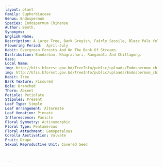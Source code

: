 ```yaml
---
layout: plant
Family: Euphorbiaceae
Genus: Endospermum
Species: Endospermum Chinense
Author: Benth.
Synonyms: 
English Name: 
Description: A Large Tree, Bark Greyish, Fairly Sessile, Blaze Pale Yellow With Brown Granules. Leaves Alternate, 5-19 Cm Long, Broadly Ovate Or Sub-orbicular, Often Sub-peltate, Obtuse, Entire, Coriaceous, Glabrous, Puberulous On The Nerves Beneath, Lateral Nerves 3-5 On Either Half, Prominent Beneath, Base Rounded Or Truncate With 2 Large Glands Beneath. Flowers Small, Dioecious In Long Axillary Or Lateral, Simple Spikes Or Racemes. Perianth Simple. Male Racemes Branched, Up To 21 Ã— 8 Cm, Subsessile, Clustered, Calyx 3 Mm Across, Globose, Lobes 4, Unequal, Valvate, Disc Shortly Lobed, Stamens 6-10 On A Convex Conical Receptacle, Filaments Short, Anthers Didymous. Female Flowers Solitary, Pedicellate, Calyx 5-toothed, Disc Obscure, Ovary 2-3 Celled. Fruits Ellipsoid, C 12 Ã— 8 Mm, Didymous, Tomentose, Tubular. Seeds Globose.
Flowering Period:  April-July
Habit: Evergreen Forests And On The Bank Of Streams.
Distribution: Bandarban, Khagrachari, Rangamati And Chittagong.
Uses: 
Local Name: 
img: http://bfis.bforest.gov.bd/TreeInfo/public/uploads/Endospermum_chinense.jpg
img: http://bfis.bforest.gov.bd/TreeInfo/public/uploads/Endospermum_chinense1.gif
Habit: Tree
Bark Texture: Fissured
Bole: Branched
Thorn: Absent
Petiole: Petiolate
Stipules: Present
Leaf Type: Simple
Leaf Arrangement: Alternate
Leaf Venation: Pinnate
Inflorescence: Panicle
Floral Symmetry: Actinomorphic
Floral Type: Pentamerous
Floral Attachment: Gamopetalous
Corolla Aestivation: Valvate
Fruit: Drupe
Sexual Reproductive Unit: Covered Seed



---
```



